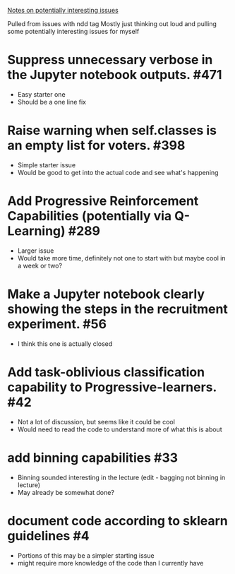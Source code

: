 [Notes on potentially interesting issues](https://github.com/neurodata/proglearn/issues?page=2&q=is%3Aissue+is%3Aopen)

Pulled from issues with ndd tag
Mostly just thinking out loud and pulling some potentially interesting issues for myself

# Suppress unnecessary verbose in the Jupyter notebook outputs. #471
* Easy starter one
* Should be a one line fix

# Raise warning when self.classes is an empty list for voters. #398
* Simple starter issue
* Would be good to get into the actual code and see what's happening

# Add Progressive Reinforcement Capabilities (potentially via Q-Learning) #289
* Larger issue 
* Would take more time, definitely not one to start with but maybe cool in a week or two?

# Make a Jupyter notebook clearly showing the steps in the recruitment experiment. #56
* I think this one is actually closed

# Add task-oblivious classification capability to Progressive-learners. #42
* Not a lot of discussion, but seems like it could be cool
* Would need to read the code to understand more of what this is about

# add binning capabilities #33
* Binning sounded interesting in the lecture (edit - bagging not binning in lecture)
* May already be somewhat done?

# document code according to sklearn guidelines #4
* Portions of this may be a simpler starting issue
* might require more knowledge of the code than I currently have
